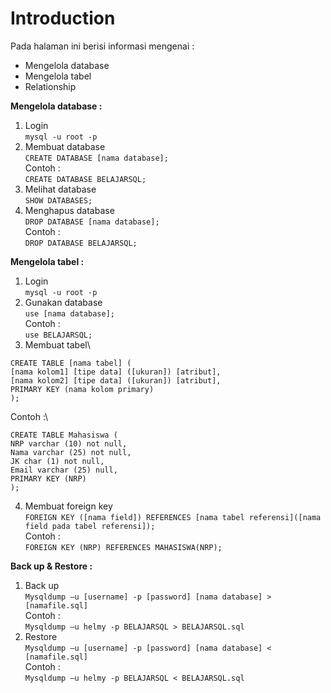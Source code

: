 # Introduction
Pada halaman ini berisi informasi mengenai :
- Mengelola database
- Mengelola tabel
- Relationship

**Mengelola database :**
1. Login\
`mysql -u root -p`
2. Membuat database\
`CREATE DATABASE [nama database];`\
Contoh :\
`CREATE DATABASE BELAJARSQL;`
3. Melihat database\
`SHOW DATABASES;`
4. Menghapus database\
`DROP DATABASE [nama database];`\
Contoh :\
`DROP DATABASE BELAJARSQL;`

**Mengelola tabel :**
1. Login\
`mysql -u root -p`
2. Gunakan database\
`use [nama database];`\
Contoh :\
`use BELAJARSQL;`
3. Membuat tabel\
```
CREATE TABLE [nama tabel] (
[nama kolom1] [tipe data] ([ukuran]) [atribut],
[nama kolom2] [tipe data] ([ukuran]) [atribut],
PRIMARY KEY (nama kolom primary)
);
```
Contoh :\
```
CREATE TABLE Mahasiswa (
NRP varchar (10) not null,
Nama varchar (25) not null,
JK char (1) not null,
Email varchar (25) null,
PRIMARY KEY (NRP)
);
```
4. Membuat foreign key \
`FOREIGN KEY ([nama field]) REFERENCES [nama tabel referensi]([nama field pada tabel referensi]);`\
Contoh :\
`FOREIGN KEY (NRP) REFERENCES MAHASISWA(NRP);`

**Back up & Restore :**
1. Back up \
`Mysqldump –u [username] -p [password] [nama database] > [namafile.sql]`\
Contoh :\
`Mysqldump –u helmy -p BELAJARSQL > BELAJARSQL.sql`
2. Restore \
`Mysqldump –u [username] -p [password] [nama database] < [namafile.sql]`\
Contoh :\
`Mysqldump –u helmy -p BELAJARSQL < BELAJARSQL.sql`
